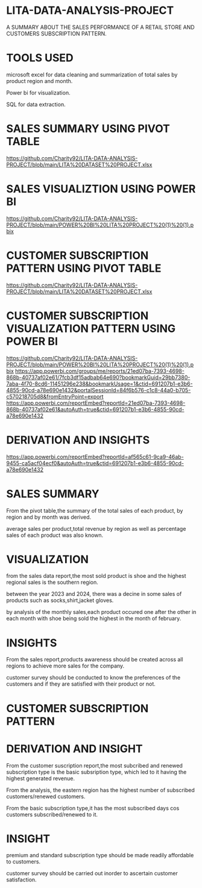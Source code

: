 # LITA-DATA-ANALYSIS-PROJECT
 A SUMMARY ABOUT THE SALES PERFORMANCE OF A RETAIL STORE AND CUSTOMERS SUBSCRIPTION PATTERN.
# TOOLS USED
microsoft excel for data cleaning and summarization of total sales by product region and month.

Power bi for visualization.

SQL for data extraction.

# SALES SUMMARY USING PIVOT TABLE
https://github.com/Charity92/LITA-DATA-ANALYSIS-PROJECT/blob/main/LITA%20DATASET%20PROJECT.xlsx
# SALES VISUALIZTION USING POWER BI
https://github.com/Charity92/LITA-DATA-ANALYSIS-PROJECT/blob/main/POWER%20BI%20LITA%20PROJECT%20(1)%20(1).pbix
# CUSTOMER SUBSCRIPTION PATTERN USING PIVOT TABLE
https://github.com/Charity92/LITA-DATA-ANALYSIS-PROJECT/blob/main/LITA%20DATASET%20PROJECT.xlsx
# CUSTOMER SUBSCRIPTION VISUALIZATION PATTERN USING POWER BI
https://github.com/Charity92/LITA-DATA-ANALYSIS-PROJECT/blob/main/POWER%20BI%20LITA%20PROJECT%20(1)%20(1).pbix
https://app.powerbi.com/groups/me/reports/21ed07ba-7393-4698-868b-40737af02e61/7fcb3df15adbab64e690?bookmarkGuid=29bb7380-7aba-4f70-8cd6-11451296e238&bookmarkUsage=1&ctid=691207b1-e3b6-4855-90cd-a78e690e1432&portalSessionId=84f6b576-c1c8-44a0-b705-c570218705d8&fromEntryPoint=export
https://app.powerbi.com/reportEmbed?reportId=21ed07ba-7393-4698-868b-40737af02e61&autoAuth=true&ctid=691207b1-e3b6-4855-90cd-a78e690e1432
# DERIVATION AND INSIGHTS
https://app.powerbi.com/reportEmbed?reportId=af565c61-9ca9-46ab-9455-ca5acf04ecf0&autoAuth=true&ctid=691207b1-e3b6-4855-90cd-a78e690e1432

# SALES SUMMARY

From the pivot table,the summary of the total sales of each product, by region and by month was derived.

average sales per product,total revenue by region as well as percentage sales of each product was also known.

# VISUALIZATION

from the sales data report,the most sold product is shoe and the highest regional sales is the southern region.

between the year 2023 and 2024, there was a decine in some sales of products such as socks,shirt,jacket gloves.

by analysis of the monthly sales,each product occured one after the other in each month with shoe being sold the highest in the month of february.

# INSIGHTS

From the sales report,products awareness should be created across all regions to achieve more sales for the company.

customer survey should be conducted to know the preferences of the customers and if they are satisfied with their product or not.

# CUSTOMER SUBSCRIPTION PATTERN

# DERIVATION AND INSIGHT

From the customer suscription report,the most subcribed and renewed subscription type is the basic subsription type,
which led to it having the highest generated revenue.

From the analysis, the eastern region has the highest number of subscribed customers/renewed customers.

From the basic subscription type,it has the most subscribed days cos customers subscribed/renewed to it.

# INSIGHT

premium and standard  subscription type should be made readily affordable to customers.

customer survey should be carried out inorder  to ascertain customer satisfaction.

 










